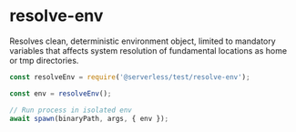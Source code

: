# resolve-env

Resolves clean, deterministic environment object, limited to mandatory variables that affects system resolution of fundamental locations as home or tmp directories.

```javascript
const resolveEnv = require('@serverless/test/resolve-env');

const env = resolveEnv();

// Run process in isolated env
await spawn(binaryPath, args, { env });
```
